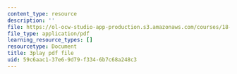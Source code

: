 ```yaml
---
content_type: resource
description: ''
file: https://ol-ocw-studio-app-production.s3.amazonaws.com/courses/18-01sc-single-variable-calculus-fall-2010/59c6aac137e69d79f3346b7c68a248c3_U3ebQ5Z4Jt8.pdf
file_type: application/pdf
learning_resource_types: []
resourcetype: Document
title: 3play pdf file
uid: 59c6aac1-37e6-9d79-f334-6b7c68a248c3
---
```

